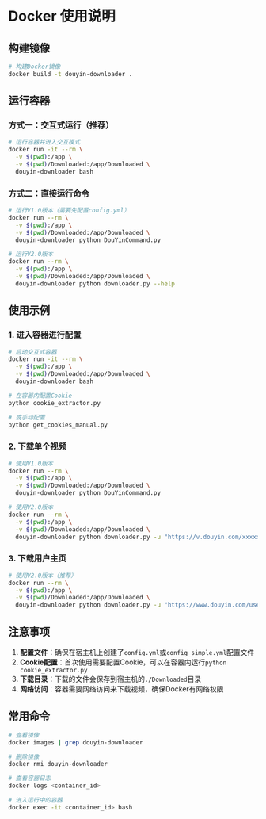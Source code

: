 # Docker 使用说明

## 构建镜像

```bash
# 构建Docker镜像
docker build -t douyin-downloader .
```

## 运行容器

### 方式一：交互式运行（推荐）

```bash
# 运行容器并进入交互模式
docker run -it --rm \
  -v $(pwd):/app \
  -v $(pwd)/Downloaded:/app/Downloaded \
  douyin-downloader bash
```

### 方式二：直接运行命令

```bash
# 运行V1.0版本（需要先配置config.yml）
docker run --rm \
  -v $(pwd):/app \
  -v $(pwd)/Downloaded:/app/Downloaded \
  douyin-downloader python DouYinCommand.py

# 运行V2.0版本
docker run --rm \
  -v $(pwd):/app \
  -v $(pwd)/Downloaded:/app/Downloaded \
  douyin-downloader python downloader.py --help
```

## 使用示例

### 1. 进入容器进行配置

```bash
# 启动交互式容器
docker run -it --rm \
  -v $(pwd):/app \
  -v $(pwd)/Downloaded:/app/Downloaded \
  douyin-downloader bash

# 在容器内配置Cookie
python cookie_extractor.py

# 或手动配置
python get_cookies_manual.py
```

### 2. 下载单个视频

```bash
# 使用V1.0版本
docker run --rm \
  -v $(pwd):/app \
  -v $(pwd)/Downloaded:/app/Downloaded \
  douyin-downloader python DouYinCommand.py

# 使用V2.0版本
docker run --rm \
  -v $(pwd):/app \
  -v $(pwd)/Downloaded:/app/Downloaded \
  douyin-downloader python downloader.py -u "https://v.douyin.com/xxxxx/"
```

### 3. 下载用户主页

```bash
# 使用V2.0版本（推荐）
docker run --rm \
  -v $(pwd):/app \
  -v $(pwd)/Downloaded:/app/Downloaded \
  douyin-downloader python downloader.py -u "https://www.douyin.com/user/xxxxx"
```

## 注意事项

1. **配置文件**：确保在宿主机上创建了`config.yml`或`config_simple.yml`配置文件
2. **Cookie配置**：首次使用需要配置Cookie，可以在容器内运行`python cookie_extractor.py`
3. **下载目录**：下载的文件会保存到宿主机的`./Downloaded`目录
4. **网络访问**：容器需要网络访问来下载视频，确保Docker有网络权限

## 常用命令

```bash
# 查看镜像
docker images | grep douyin-downloader

# 删除镜像
docker rmi douyin-downloader

# 查看容器日志
docker logs <container_id>

# 进入运行中的容器
docker exec -it <container_id> bash
```
